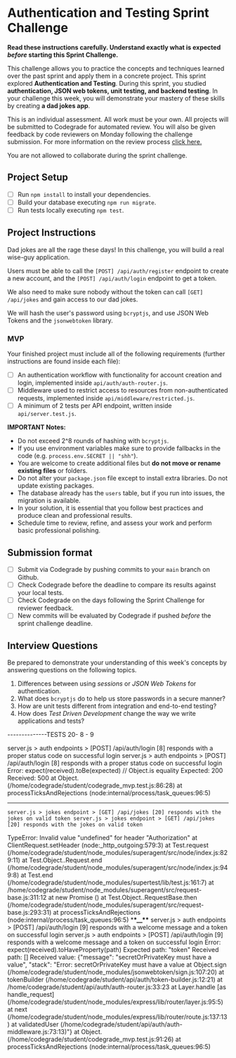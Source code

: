 # Authentication and Testing Sprint Challenge

**Read these instructions carefully. Understand exactly what is expected _before_ starting this Sprint Challenge.**

This challenge allows you to practice the concepts and techniques learned over the past sprint and apply them in a concrete project. This sprint explored **Authentication and Testing**. During this sprint, you studied **authentication, JSON web tokens, unit testing, and backend testing**. In your challenge this week, you will demonstrate your mastery of these skills by creating **a dad jokes app**.

This is an individual assessment. All work must be your own. All projects will be submitted to Codegrade for automated review. You will also be given feedback by code reviewers on Monday following the challenge submission. For more information on the review process [click here.](https://www.notion.so/bloomtech/How-to-View-Feedback-in-CodeGrade-c5147cee220c4044a25de28bcb6bb54a)

You are not allowed to collaborate during the sprint challenge.

## Project Setup

- [ ] Run `npm install` to install your dependencies.
- [ ] Build your database executing `npm run migrate`.
- [ ] Run tests locally executing `npm test`.

## Project Instructions

Dad jokes are all the rage these days! In this challenge, you will build a real wise-guy application.

Users must be able to call the `[POST] /api/auth/register` endpoint to create a new account, and the `[POST] /api/auth/login` endpoint to get a token.

We also need to make sure nobody without the token can call `[GET] /api/jokes` and gain access to our dad jokes.

We will hash the user's password using `bcryptjs`, and use JSON Web Tokens and the `jsonwebtoken` library.

### MVP

Your finished project must include all of the following requirements (further instructions are found inside each file):

- [ ] An authentication workflow with functionality for account creation and login, implemented inside `api/auth/auth-router.js`.
- [ ] Middleware used to restrict access to resources from non-authenticated requests, implemented inside `api/middleware/restricted.js`.
- [ ] A minimum of 2 tests per API endpoint, written inside `api/server.test.js`.

**IMPORTANT Notes:**

- Do not exceed 2^8 rounds of hashing with `bcryptjs`.
- If you use environment variables make sure to provide fallbacks in the code (e.g. `process.env.SECRET || "shh"`).
- You are welcome to create additional files but **do not move or rename existing files** or folders.
- Do not alter your `package.json` file except to install extra libraries. Do not update existing packages.
- The database already has the `users` table, but if you run into issues, the migration is available.
- In your solution, it is essential that you follow best practices and produce clean and professional results.
- Schedule time to review, refine, and assess your work and perform basic professional polishing.

## Submission format

- [ ] Submit via Codegrade by pushing commits to your `main` branch on Github.
- [ ] Check Codegrade before the deadline to compare its results against your local tests.
- [ ] Check Codegrade on the days following the Sprint Challenge for reviewer feedback.
- [ ] New commits will be evaluated by Codegrade if pushed _before_ the sprint challenge deadline.

## Interview Questions

Be prepared to demonstrate your understanding of this week's concepts by answering questions on the following topics.

1. Differences between using _sessions_ or _JSON Web Tokens_ for authentication.
2. What does `bcryptjs` do to help us store passwords in a secure manner?
3. How are unit tests different from integration and end-to-end testing?
4. How does _Test Driven Development_ change the way we write applications and tests?

--------------TESTS 20- 8 - 9

server.js > auth endpoints > [POST] /api/auth/login [8] responds with a proper status code on successful login server.js > auth endpoints > [POST] /api/auth/login [8] responds with a proper status code on successful login
Error: expect(received).toBe(expected) // Object.is equality
Expected: 200
Received: 500
at Object.<anonymous> (/home/codegrade/student/codegrade_mvp.test.js:86:28)
at processTicksAndRejections (node:internal/process/task_queues:96:5)

---

    server.js > jokes endpoint > [GET] /api/jokes [20] responds with the jokes on valid token server.js > jokes endpoint > [GET] /api/jokes [20] responds with the jokes on valid token

TypeError: Invalid value "undefined" for header "Authorization"
at ClientRequest.setHeader (node:\_http_outgoing:579:3)
at Test.request (/home/codegrade/student/node_modules/superagent/src/node/index.js:829:11)
at Test.Object.<anonymous>.Request.end
(/home/codegrade/student/node_modules/superagent/src/node/index.js:949:8)
at Test.end (/home/codegrade/student/node_modules/supertest/lib/test.js:161:7)
at /home/codegrade/student/node_modules/superagent/src/request-base.js:311:12
at new Promise (<anonymous>)
at Test.Object.<anonymous>.RequestBase.then (/home/codegrade/student/node_modules/superagent/src/request-base.js:293:31)
at processTicksAndRejections (node:internal/process/task_queues:96:5) \***\*\_\_\*\***
server.js > auth endpoints > [POST] /api/auth/login [9] responds with a welcome message and a token on successful login server.js > auth endpoints > [POST] /api/auth/login [9] responds with a welcome message and a token on successful login
Error: expect(received).toHaveProperty(path)
Expected path: "token"
Received path: []
Received value: {"message": "secretOrPrivateKey must have a value", "stack": "Error: secretOrPrivateKey must have a value
at Object.sign (/home/codegrade/student/node_modules/jsonwebtoken/sign.js:107:20)
at tokenBuilder (/home/codegrade/student/api/auth/token-builder.js:12:21)
at /home/codegrade/student/api/auth/auth-router.js:33:23
at Layer.handle [as handle_request] (/home/codegrade/student/node_modules/express/lib/router/layer.js:95:5)
at next (/home/codegrade/student/node_modules/express/lib/router/route.js:137:13)
at validatedUser (/home/codegrade/student/api/auth/auth-middleware.js:73:13)"}
at Object.<anonymous> (/home/codegrade/student/codegrade_mvp.test.js:91:26)
at processTicksAndRejections (node:internal/process/task_queues:96:5)
